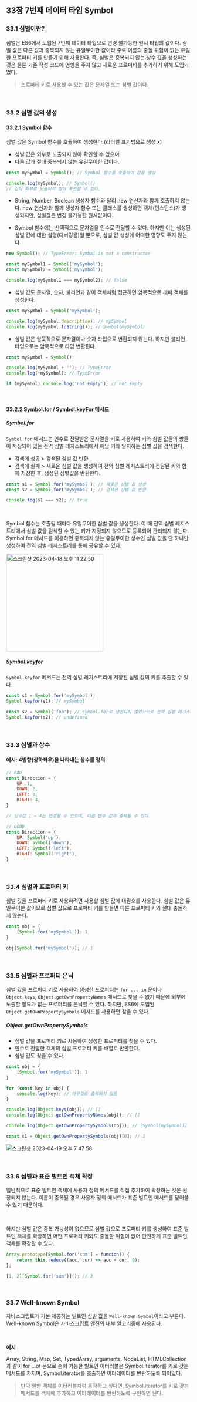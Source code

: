 ## 33장 7번째 데이터 타입 Symbol

### 33.1 심벌이란?

심벌은 ES6에서 도입된 7번째 데이터 타입으로 변경 불가능한 원시 타입의 값이다. 심벌 값은 다른 값과 중복되지 않는 유일무이한 값이라 주로 이름의 충돌 위험이 없는 유일한 프로퍼티 키를 만들기 위해 사용한다. 즉, 심벌은 중복되지 않는 상수 값을 생성하는 것은 물론 기존 작성 코드에 영향을 주지 않고 새로운 프로퍼티를 추가하기 위해 도입되었다.

> 프로퍼티 키로 사용할 수 있는 값은 문자열 또는 심벌 값이다.

<br>

### 33.2 심벌 값의 생성

#### 33.2.1 Symbol 함수

심벌 값은 Symbol 함수를 호출하여 생성한다.(리터럴 표기법으로 생성 x)

- 심벌 값은 외부로 노출되지 않아 확인할 수 없으며
- 다른 값과 절대 중복되지 않는 유일무이한 값이다.


```javascript
const mySymbol = Symbol(); // Symbol 함수를 호출하여 값을 생성

console.log(mySymbol); // Symbol()
// 값이 외부로 노출되지 않아 확인할 수 없다.
```

- String, Number, Boolean 생성자 함수와 달리 new 연산자와 함께 호출하지 않는다. new 연산자와 함께 생성자 함수 또는 클래스를 생성하면 객체(인스턴스)가 생성되지만, 심벌값은 변경 불가능한 원시값이다.

- Symbol 함수에는 선택적으로 문자열을 인수로 전달할 수 있다. 하지만 이는 생성된 심벌 값에 대한 설명(디버깅용)일 뿐으로, 심벌 값 생성에 어떠한 영향도 주지 않는다.

```javascript
new Symbol(); // TypeError: Symbol is not a constructor

const mySymbol1 = Symbol('mySymbol');
const mySymbol2 = Symbol('mySymbol');

console.log(mySymbol1 === mySymbol2); // false
```

- 심벌 값도 문자열, 숫자, 불리언과 같이 객체처럼 접근하면 암묵적으로 래퍼 객체를 생성한다.

```javascript
const mySymbol = Symbol('mySymbol');

console.log(mySymbol.description); // mySymbol
console.log(mySymbol.toString()); // Symbol(mySymbol)
```

- 심벌 값은 암묵적으로 문자열이나 숫자 타입으로 변환되지 않는다. 하지만 불리언 타입으로는 암묵적으로 타입 변환된다.

```javascript
const mySymbol = Symbol();

console.log(mySymbol + ''); // TypeError
console.log(+mySymbol); // TypeError

if (mySymbol) console.log('not Empty'); // not Empty
```

<br>

#### 33.2.2 Symbol.for / Symbol.keyFor 메서드

##### Symbol.for

`Symbol.for` 메서드는 인수로 전달받은 문자열을 키로 사용하여 키와 심벌 값들의 쌍들이 저장되어 있는 전역 심벌 레지스트리에서 해당 키와 일치하는 심벌 값을 검색한다.

- 검색에 성공 > 검색된 심벌 값 반환
- 검색에 실패 > 새로운 심벌 값을 생성하여 전역 심벌 레지스트리에 전달된 키와 함께 저장한 후, 생성된 심벌값을 반환한다.

```javascript
const s1 = Symbol.for('mySymbol'); // 새로운 심벌 값 생성
const s2 = Symbol.for('mySymbol'); // 검색된 심벌 값 반환

console.log(s1 === s2); // true
```

<br>

Symbol 함수는 호출될 때마다 유일무이한 심벌 값을 생성한다. 이 때 전역 심벌 레지스트리에서 심벌 값을 검색할 수 있는 키가 지정되지 않으므로 등록되어 관리되지 않는다. Symbol.for 메서드를 이용하면 중복되지 않는 유일무이한 상수인 심벌 값을 단 하나만 생성하여 전역 심벌 레지스트리를 통해 공유할 수 있다.

<img width="265" alt="스크린샷 2023-04-18 오후 11 22 50" src="https://user-images.githubusercontent.com/77482972/232807293-d5df5ddf-febd-492b-8036-6fb041d534f2.png">


<br>

##### Symbol.keyfor

`Symbol.keyfor` 메서드는 전역 심벌 레지스트리에 저장된 심벌 값의 키를 추출할 수 있다.

```javascript
const s1 = Symbol.for('mySymbol');
Symbol.keyfor(s1); // mySymbol

const s2 = Symbol('foo'); // Symbol.for로 생성되지 않았으므로 전역 심벌 레지스트리에 등록되지 않았다.
Symbol.keyfor(s2); // undefined
```

<br>

### 33.3 심벌과 상수

#### 예시: 4방향(상하좌우)을 나타내는 상수를 정의

```javascript
// BAD
const Direction = {
	UP: 1,
	DOWN: 2,
	LEFT: 3,
	RIGHT: 4,
}

// 상수값 1 ~ 4는 변경될 수 있으며, 다른 변수 값과 중복될 수 있다.

// GOOD
const Direction = {
	UP: Symbol('up'),
	DOWN: Symbol('down'),
	LEFT: Symbol('left'),
	RIGHT: Symbol('right'),
}
```

<br>

### 33.4 심벌과 프로퍼티 키

심벌 값을 프로퍼티 키로 사용하려면 사용할 심벌 값에 대괄호를 사용한다. 심벌 값은 유일무이한 값이므로 심벌 값으로 프로퍼티 키를 만들면 다른 프로퍼티 키와 절대 충돌하지 않는다.

```javascript
const obj = {
	[Symbol.for('mySymbol')]: 1
}

obj[Symbol.for('mySymbol')]; // 1
```

<br>

### 33.5 심벌과 프로퍼티 은닉

심벌 값을 프로퍼티 키로 사용하여 생성한 프로퍼티는 `for ... in` 문이나 `Object.keys`, `Object.getOwnPropertyNames` 메서드로 찾을 수 없기 때문에 외부에 노출할 필요가 없는 프로퍼티를 은닉할 수 있다. 하지만, ES6에 도입된 `Object.getOwnPropertySymbols` 메서드를 사용하면 찾을 수 있다.

##### Object.getOwnPropertySymbols

- 심벌 값을 프로퍼티 키로 사용하여 생성한 프로퍼티를 찾을 수 있다.
- 인수로 전달한 객체의 심벌 프로퍼티 키를 배열로 반환한다.
- 심벌 값도 찾을 수 있다.

```javascript
const obj = {
	[Symbol.for('mySymbol')]: 1
}

for (const key in obj) {
	console.log(key); // 아무것도 출력되지 않음
}

console.log(Object.keys(obj)); // []
console.log(Object.getOwnPropertyNames(obj)); // []

console.log(Object.getOwnPropertySymbols(obj)); // [Symbol(mySymbol)]

const s1 = Object.getOwnPropertySymbols(obj)[0]; // 1
```

![스크린샷 2023-04-19 오후 7 47 58](https://user-images.githubusercontent.com/77482972/233052155-b55a98c2-e7cd-41a7-a3d9-9ddea83a56c7.png)

<br>

### 33.6 심벌과 표준 빌트인 객체 확장

일반적으로 표준 빌트인 객체에 사용자 정의 메서드를 직접 추가하여 확장하는 것은 권장되지 않는다. 이름이 중복될 경우 사용자 정의 메서드가 표준 빌트인 메서드를 덮어쓸 수 있기 때문이다.

<br>

하지만 심벌 값은 중복 가능성이 없으므로 심벌 값으로 프로퍼티 키를 생성하여 표준 빌트인 객체를 확장하면 어떤 프로퍼티 키와도 충돌할 위험이 없어 안전하게 표준 빌트인 객체를 확장할 수 있다.

```javascript
Array.prototype[Symbol.for('sum'] = funcion() {
	return this.reduce((acc, cur) => acc + cur, 0);
};

[1, 2][Symbol.for('sum')](); // 3
```

<br>

### 33.7 Well-known Symbol

자바스크립트가 기본 제공하는 빌트인 심벌 값을 `Well-known Symbol`이라고 부른다. Well-known Symbol은 자바스크립트 엔진의 내부 알고리즘에 사용된다.

<br>

**예시**<br>

Array, String, Map, Set, TypedArray, arguments, NodeList, HTMLCollection과 같이 for ...of 문으로 순회 가능한 빌트인 이터러블은 Symbol.iterator를 키로 갖는 메서드를 가지며, Symbol.iterator를 호출하면 이터레이터를 반환하도록 되어있다.

> 만약 일반 객체를 이터러블처럼 동작하고 싶다면, Symbol.iterator를 키로 갖는 메서드를 객체에 추가하고 이터레이터를 반환하도록 구현하면 된다.
